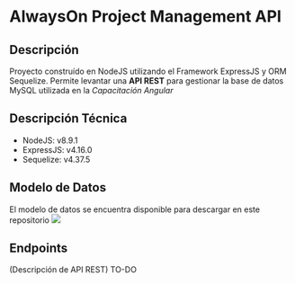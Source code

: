# AlwaysOn Project Management API

## Descripción
Proyecto construído en NodeJS utilizando el Framework ExpressJS y ORM Sequelize. Permite levantar una **API REST** para gestionar la base de datos MySQL utilizada en la *Capacitación Angular*

## Descripción Técnica

* NodeJS: v8.9.1
* ExpressJS: v4.16.0
* Sequelize: v4.37.5

## Modelo de Datos
El modelo de datos se encuentra disponible para descargar en este repositorio
![](http://nicoavila.s3.amazonaws.com/alwayson_modelo_datos.jpg)

## Endpoints
(Descripción de API REST) TO-DO